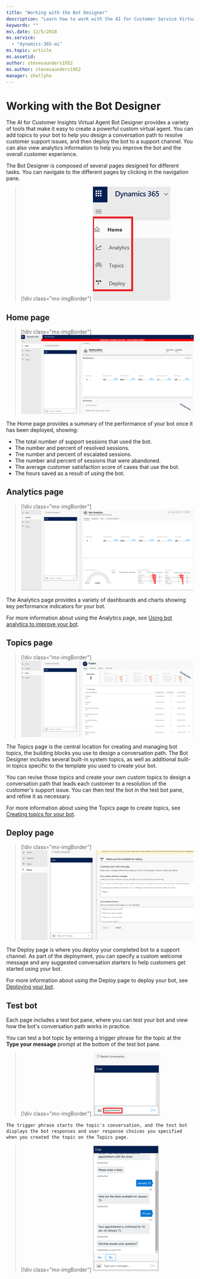 ```yaml
---
title: "Working with the Bot Designer"
description: "Learn how to work with the AI for Customer Service Virtual Agent Bot Designer."
keywords: ""
ms\.date: 12/5/2018
ms.service:
  - "dynamics-365-ai"
ms.topic: article
ms.assetid: 
author: stevesaunders1952
ms.author: stevesaunders1952
manager: shellyha
---
```


# Working with the Bot Designer

The AI for Customer Insights Virtual Agent Bot Designer provides a variety of tools that make it easy to create a powerful custom virtual agent. You can add topics to your bot to help you design a conversation path to resolve customer support issues, and then deploy the bot to a support channel. You can also view analytics information to help you improve the bot and the overall customer experience.

The Bot Designer is composed of several pages designed for different tasks. You can navigate to the different pages by clicking in the navigation pane.

   > [!div class="mx-imgBorder"]
   > ![Navigation pane](media/bot-designer-1.PNG)

## Home page

   > [!div class="mx-imgBorder"]
   > ![Home page](media/create-bot-3.PNG)

The Home page provides a summary of the performance of your bot once it has been deployed, showing:

* The total number of support sessions that used the bot.
* The number and percent of resolved sessions.
* Tne number and percent of escalated sessions.
* The number and percent of sessions that were abandoned.
* The average customer satisfaction score of cases that use the bot.
* The hours saved as a result of using the bot.

## Analytics page

   > [!div class="mx-imgBorder"]
   > ![Analytics page](media/bot-designer-3.PNG)

The Analytics page provides a variety of dashboards and charts showing key performance indicators for your bot.

For more information about using the Analytics page, see [Using bot analytics to improve your bot](getting-started-analytics.md).

## Topics page

   > [!div class="mx-imgBorder"]
   > ![Topics page](media/bot-designer-4.PNG)

The Topics page is the central location for creating and managing bot topics, the building blocks you use to design a conversation path. The Bot Designer includes several built-in system topics, as well as additional built-in topics specific to the template you used to create your bot.

You can revise those topics and create your own custom topics to design a conversation path that leads each customer to a resolution of the customer's support issue. You can then test the bot in the test bot pane, and refine it as necessary.

For more information about using the Topics page to create topics, see [Creating topics for your bot](getting-started-create-topics.md).

## Deploy page

   > [!div class="mx-imgBorder"]
   > ![Deploy page](media/bot-designer-5.PNG)

The Deploy page is where you deploy your completed bot to a support channel. As part of the deployment, you can specify a custom welcome message and any suggested conversation starters to help customers get started using your bot.

For more information about using the Deploy page to deploy your bot, see [Deploying your bot](getting-started-deploy.md).

## Test bot

Each page includes a test bot pane, where you can test your bot and view how the bot's conversation path works in practice.

You can test a bot topic by entering a trigger phrase for the topic at the **Type your message** prompt at the bottom of the test bot pane.

   > [!div class="mx-imgBorder"]
   > ![Trigger phrase](media/bot-designer-6.PNG)

    The trigger phrase starts the topic's conversation, and the test bot displays the bot responses and user response choices you specified when you created the topic on the Topics page.

   > [!div class="mx-imgBorder"]
   > ![Complete conversation](media/create-topic-22.png)